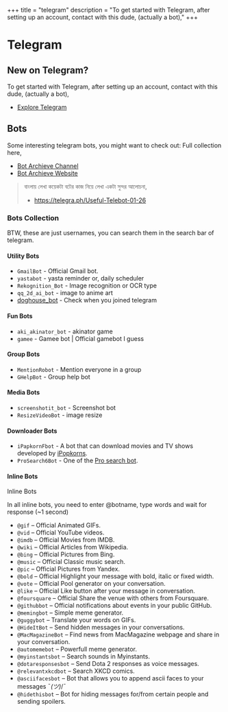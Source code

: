 +++
title = "telegram"
description = "To get started with Telegram, after setting up an account, contact with this dude, (actually a bot),"
+++

# Telegram

## New on Telegram?

To get started with Telegram, after setting up an account, contact with this dude, (actually a bot),

- [Explore Telegram](https://t.me/ExploreTelegramBot)

## Bots

Some interesting telegram bots, you might want to check out:
Full collection here,

- [Bot Archieve Channel](https://t.me/BotsArchive)
- [Bot Archieve Website](https://botsarchive.com/)

> বাংলায় লেখা কয়েকটা বটের কাজ নিয়ে লেখা একটা সুন্দর আলোচনা,
> - <https://telegra.ph/Useful-Telebot-01-26>

### Bots Collection

BTW, these are just usernames, you can search them in the search bar of telegram.

#### Utility Bots

- `GmailBot` - Official Gmail bot.
- `yastabot` - yasta reminder or, daily scheduler
- `Rekognition_Bot` - Image recognition or OCR type
- `qq_2d_ai_bot` - image to anime art
- [doghouse_bot](https://t.me/dogshouse_bot/join?startapp=dcF42BNqTHCIxq-8D_j-Qw) - Check when you joined telegram

#### Fun Bots

- `aki_akinator_bot` - akinator game
- `gamee` - Gamee bot | Official gamebot I guess

#### Group Bots

- `MentionRobot` - Mention everyone in a group
- `GHelpBot` - Group help bot

#### Media Bots

- `screenshotit_bot` - Screenshot bot
- `ResizeVideoBot` - image resize

#### Downloader Bots

- `iPapkornFbot` - A bot that can download movies and TV shows developed by [iPopkorns](https://t.me/iPopkorns).
- `ProSearch6Bot` - One of the [Pro search bot](https://t.me/+8pxMRAzhfCE2MWQ1).

#### Inline Bots

Inline Bots

In all inline bots, you need to enter @botname, type words and wait for response (~1 second)

- `@gif` – Official Animated GIFs.
- `@vid` – Official YouTube videos.
- `@imdb` – Official Movies from IMDB.
- `@wiki` – Official Articles from Wikipedia.
- `@bing` – Official Pictures from Bing.
- `@music` – Official Classic music search.
- `@pic` – Official Pictures from Yandex.
- `@bold` – Official Highlight your message with bold, italic or fixed width.
- `@vote` – Official Pool generator on your conversation.
- `@like` – Official Like button after your message in conversation.
- `@foursquare` – Official Share the venue with others from Foursquare.
- `@githubbot` – Official notifications about events in your public GitHub.
- `@memingbot` – Simple meme generator.
- `@guggybot` – Translate your words on GIFs.
- `@HideItBot` – Send hidden messages in your conversations.
- `@MacMagazineBot` – Find news from MacMagazine webpage and share in your conversation.
- `@automemebot` – Powerfull meme generator.
- `@myinstantsbot` – Search sounds in Myinstants.
- `@dotaresponsesbot` – Send Dota 2 responses as voice messages.
- `@relevantxkcdbot` – Search XKCD comics.
- `@asciifacesbot` – Bot that allows you to append ascii faces to your messages ¯_(ツ)_/¯
- `@hidethisbot` – Bot for hiding messages for/from certain people and sending spoilers.

